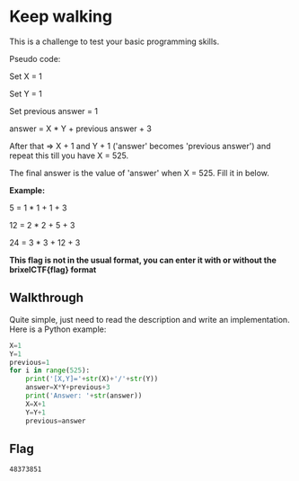 # Keep walking

This is a challenge to test your basic programming skills.

Pseudo code:

Set X = 1

Set Y = 1

Set previous answer = 1

answer = X * Y + previous answer + 3

After that => X + 1 and Y + 1 ('answer' becomes 'previous answer') and repeat this till you have X = 525.

The final answer is the value of 'answer' when X = 525. Fill it in below.

**Example:**

5 = 1 * 1 + 1 + 3

12 = 2 * 2 + 5 + 3

24 = 3 * 3 + 12 + 3

**This flag is not in the usual format, you can enter it with or without the brixelCTF{flag} format**

## Walkthrough

Quite simple, just need to read the description and write an implementation. Here is a Python example:

```python
X=1
Y=1
previous=1
for i in range(525):
    print('[X,Y]='+str(X)+'/'+str(Y))
    answer=X*Y+previous+3
    print('Answer: '+str(answer))
    X=X+1
    Y=Y+1
    previous=answer
```

## Flag

```
48373851
```

